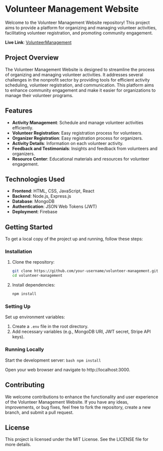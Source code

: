 # Volunteer Management Website

Welcome to the Volunteer Management Website repository! This project aims to provide a platform for organizing and managing volunteer activities, facilitating volunteer registration, and promoting community engagement.

**Live Link**: [VolunteerManagement](https://b9a11-volunteer-manageme-a83e2.web.app/)

## Project Overview
The Volunteer Management Website is designed to streamline the process of organizing and managing volunteer activities. It addresses several challenges in the nonprofit sector by providing tools for efficient activity scheduling, volunteer registration, and communication. This platform aims to enhance community engagement and make it easier for organizations to manage their volunteer programs.

## Features

- **Activity Management**: Schedule and manage volunteer activities efficiently.
- **Volunteer Registration**: Easy registration process for volunteers.
- **Organizer Registration**: Easy registration process for organizers.
- **Activity Details**: Information on each volunteer activity.
- **Feedback and Testimonials**: Insights and feedback from volunteers and organizers.
- **Resource Center**: Educational materials and resources for volunteer engagement.

## Technologies Used

- **Frontend**: HTML, CSS, JavaScript, React
- **Backend**: Node.js, Express.js
- **Database**: MongoDB
- **Authentication**: JSON Web Tokens (JWT)
- **Deployment**: Firebase

## Getting Started

To get a local copy of the project up and running, follow these steps:

### Installation

1. Clone the repository:
    ```bash
    git clone https://github.com/your-username/volunteer-management.git
    cd volunteer-management
    ```

2. Install dependencies:
    ```bash
    npm install
    ```

### Setting Up

Set up environment variables:
1. Create a `.env` file in the root directory.
2. Add necessary variables (e.g., MongoDB URI, JWT secret, Stripe API keys).

### Running Locally

Start the development server:
    ```bash
    npm install
    ```

Open your web browser and navigate to http://localhost:3000.

## Contributing
We welcome contributions to enhance the functionality and user experience of the Volunteer Management Website. If you have any ideas, improvements, or bug fixes, feel free to fork the repository, create a new branch, and submit a pull request.

## License
This project is licensed under the MIT License. See the LICENSE file for more details.
